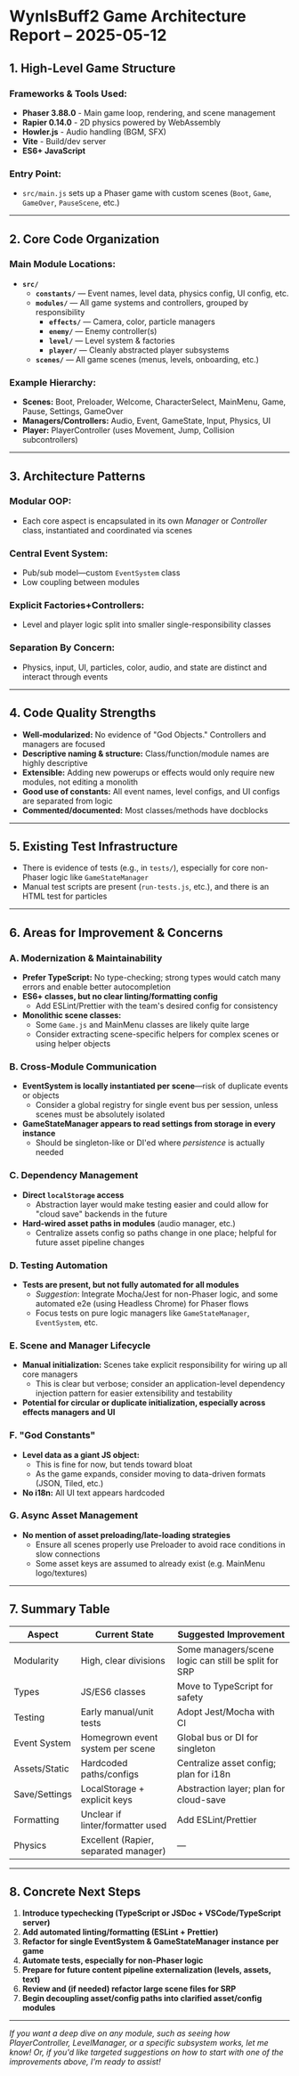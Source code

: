 # WynIsBuff2 Game Architecture Report – 2025-05-12

## 1. High-Level Game Structure

### Frameworks & Tools Used:

- **Phaser 3.88.0** - Main game loop, rendering, and scene management
- **Rapier 0.14.0** - 2D physics powered by WebAssembly
- **Howler.js** - Audio handling (BGM, SFX)
- **Vite** - Build/dev server
- **ES6+ JavaScript**

### Entry Point:

- `src/main.js` sets up a Phaser game with custom scenes (`Boot`, `Game`, `GameOver`, `PauseScene`, etc.)

---

## 2. Core Code Organization

### Main Module Locations:

- **`src/`**
    - **`constants/`** — Event names, level data, physics config, UI config, etc.
    - **`modules/`** — All game systems and controllers, grouped by responsibility
        - **`effects/`** — Camera, color, particle managers
        - **`enemy/`** — Enemy controller(s)
        - **`level/`** — Level system & factories
        - **`player/`** — Cleanly abstracted player subsystems
    - **`scenes/`** — All game scenes (menus, levels, onboarding, etc.)

### Example Hierarchy:

- **Scenes:** Boot, Preloader, Welcome, CharacterSelect, MainMenu, Game, Pause, Settings, GameOver
- **Managers/Controllers:** Audio, Event, GameState, Input, Physics, UI
- **Player:** PlayerController (uses Movement, Jump, Collision subcontrollers)

---

## 3. Architecture Patterns

### Modular OOP:

- Each core aspect is encapsulated in its own _Manager_ or _Controller_ class, instantiated and coordinated via scenes

### Central Event System:

- Pub/sub model—custom `EventSystem` class
- Low coupling between modules

### Explicit Factories+Controllers:

- Level and player logic split into smaller single-responsibility classes

### Separation By Concern:

- Physics, input, UI, particles, color, audio, and state are distinct and interact through events

---

## 4. Code Quality Strengths

- **Well-modularized:** No evidence of "God Objects." Controllers and managers are focused
- **Descriptive naming & structure:** Class/function/module names are highly descriptive
- **Extensible:** Adding new powerups or effects would only require new modules, not editing a monolith
- **Good use of constants:** All event names, level configs, and UI configs are separated from logic
- **Commented/documented:** Most classes/methods have docblocks

---

## 5. Existing Test Infrastructure

- There is evidence of tests (e.g., in `tests/`), especially for core non-Phaser logic like `GameStateManager`
- Manual test scripts are present (`run-tests.js`, etc.), and there is an HTML test for particles

---

## 6. Areas for Improvement & Concerns

### A. Modernization & Maintainability

- **Prefer TypeScript:** No type-checking; strong types would catch many errors and enable better autocompletion
- **ES6+ classes, but no clear linting/formatting config**
    - Add ESLint/Prettier with the team's desired config for consistency
- **Monolithic scene classes:**
    - Some `Game.js` and MainMenu classes are likely quite large
    - Consider extracting scene-specific helpers for complex scenes or using helper objects

### B. Cross-Module Communication

- **EventSystem is locally instantiated per scene**—risk of duplicate events or objects
    - Consider a global registry for single event bus per session, unless scenes must be absolutely isolated
- **GameStateManager appears to read settings from storage in every instance**
    - Should be singleton-like or DI'ed where _persistence_ is actually needed

### C. Dependency Management

- **Direct `localStorage` access**
    - Abstraction layer would make testing easier and could allow for "cloud save" backends in the future
- **Hard-wired asset paths in modules** (audio manager, etc.)
    - Centralize assets config so paths change in one place; helpful for future asset pipeline changes

### D. Testing Automation

- **Tests are present, but not fully automated for all modules**
    - _Suggestion_: Integrate Mocha/Jest for non-Phaser logic, and some automated e2e (using Headless Chrome) for Phaser flows
    - Focus tests on pure logic managers like `GameStateManager`, `EventSystem`, etc.

### E. Scene and Manager Lifecycle

- **Manual initialization:** Scenes take explicit responsibility for wiring up all core managers
    - This is clear but verbose; consider an application-level dependency injection pattern for easier extensibility and testability
- **Potential for circular or duplicate initialization, especially across effects managers and UI**

### F. "God Constants"

- **Level data as a giant JS object:**
    - This is fine for now, but tends toward bloat
    - As the game expands, consider moving to data-driven formats (JSON, Tiled, etc.)
- **No i18n:** All UI text appears hardcoded

### G. Async Asset Management

- **No mention of asset preloading/late-loading strategies**
    - Ensure all scenes properly use Preloader to avoid race conditions in slow connections
    - Some asset keys are assumed to already exist (e.g. MainMenu logo/textures)

---

## 7. Summary Table

| Aspect        | Current State                         | Suggested Improvement                                |
| ------------- | ------------------------------------- | ---------------------------------------------------- |
| Modularity    | High, clear divisions                 | Some managers/scene logic can still be split for SRP |
| Types         | JS/ES6 classes                        | Move to TypeScript for safety                        |
| Testing       | Early manual/unit tests               | Adopt Jest/Mocha with CI                             |
| Event System  | Homegrown event system per scene      | Global bus or DI for singleton                       |
| Assets/Static | Hardcoded paths/configs               | Centralize asset config; plan for i18n               |
| Save/Settings | LocalStorage + explicit keys          | Abstraction layer; plan for cloud-save               |
| Formatting    | Unclear if linter/formatter used      | Add ESLint/Prettier                                  |
| Physics       | Excellent (Rapier, separated manager) | —                                                    |

---

## 8. Concrete Next Steps

1. **Introduce typechecking (TypeScript or JSDoc + VSCode/TypeScript server)**
2. **Add automated linting/formatting (ESLint + Prettier)**
3. **Refactor for single EventSystem & GameStateManager instance per game**
4. **Automate tests, especially for non-Phaser logic**
5. **Prepare for future content pipeline externalization (levels, assets, text)**
6. **Review and (if needed) refactor large scene files for SRP**
7. **Begin decoupling asset/config paths into clarified asset/config modules**

---

_If you want a deep dive on any module, such as seeing how PlayerController, LevelManager, or a specific subsystem works, let me know! Or, if you'd like targeted suggestions on how to start with one of the improvements above, I'm ready to assist!_
